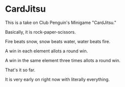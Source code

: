 # CardJitsu

This is a take on Club Penguin's Minigame "CardJitsu."

Basically, it is rock-paper-scissors.

Fire beats snow, snow beats water, water beats fire.

A win in each element allots a round win.

A win in the same element three times allots a round win.

That's it so far.

It is very early on right now with literally everything.
